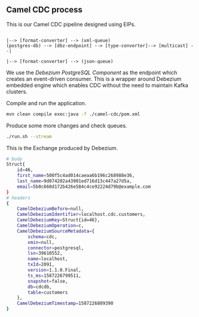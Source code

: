 ## Camel CDC process

This is our Camel CDC pipeline designed using EIPs.
```
                                                                       |--> [format-converter] --> (xml-queue)
(postgres-db) --> [dbz-endpoint] --> [type-converter]--> [multicast] --|
                                                                       |--> [format-converter] --> (json-queue)
```

We use the *Debezium PostgreSQL Component* as the endpoint which creates an event-driven consumer.
This is a wrapper around Debezium embedded engine which enables CDC without the need to maintain Kafka clusters.

Compile and run the application.
```sh
mvn clean compile exec:java -f ./camel-cdc/pom.xml
```

Produce some more changes and check queues.
```sh
./run.sh --stream
```

This is the Exchange produced by Debezium.
```sh
# body
Struct{
    id=46,
    first_name=500f5c4ad014caeaa6b196c268988e36,
    last_name=9d074202a43901ed716d13c447a27d5a,
    email=5b0c660d172b426e584c4ce92224d79b@example.com
}
# headers
{
    CamelDebeziumBefore=null,
    CamelDebeziumIdentifier=localhost.cdc.customers,
    CamelDebeziumKey=Struct{id=46},
    CamelDebeziumOperation=c,
    CamelDebeziumSourceMetadata={
        schema=cdc,
        xmin=null,
        connector=postgresql,
        lsn=39610552,
        name=localhost,
        txId=2091,
        version=1.1.0.Final,
        ts_ms=1587226799511,
        snapshot=false,
        db=cdcdb,
        table=customers
    },
    CamelDebeziumTimestamp=1587226809390
}
```
